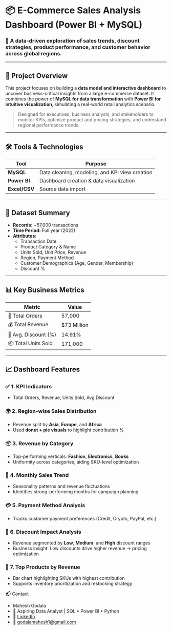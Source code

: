 # 📦 E-Commerce Sales Analysis Dashboard (Power BI + MySQL)

### 🧭 A data-driven exploration of sales trends, discount strategies, product performance, and customer behavior across global regions.

---

## 📝 Project Overview

This project focuses on building a **data model and interactive dashboard** to uncover business-critical insights from a large e-commerce dataset. It combines the power of **MySQL for data transformation** with **Power BI for intuitive visualization**, simulating a real-world retail analytics scenario.

> Designed for executives, business analysts, and stakeholders to monitor KPIs, optimize product and pricing strategies, and understand regional performance trends.

---

## 🛠️ Tools & Technologies

| Tool         | Purpose                         |
|--------------|----------------------------------|
| **MySQL**     | Data cleaning, modeling, and KPI view creation |
| **Power BI**  | Dashboard creation & data visualization |
| **Excel/CSV** | Source data import              |

---

## 📁 Dataset Summary

- **Records:** ~57,000 transactions  
- **Time Period:** Full year (2022)  
- **Attributes:**  
  - Transaction Date  
  - Product Category & Name  
  - Units Sold, Unit Price, Revenue  
  - Region, Payment Method  
  - Customer Demographics (Age, Gender, Membership)  
  - Discount %

---

## 📊 Key Business Metrics

| Metric               | Value    |
|----------------------|----------|
| 🛒 Total Orders       | 57,000   |
| 💰 Total Revenue      | $73 Million |
| 🎯 Avg. Discount (%)  | 14.91%   |
| 📦 Total Units Sold   | 171,000  |

---

## 📈 Dashboard Features

### ✅ 1. KPI Indicators
- Total Orders, Revenue, Units Sold, Avg Discount

### 🌍 2. Region-wise Sales Distribution
- Revenue split by **Asia**, **Europe**, and **Africa**
- Used **donut + pie visuals** to highlight contribution %

### 📦 3. Revenue by Category
- Top-performing verticals: **Fashion**, **Electronics**, **Books**
- Uniformity across categories, aiding SKU-level optimization

### 📆 4. Monthly Sales Trend
- Seasonality patterns and revenue fluctuations
- Identifies strong-performing months for campaign planning

### 💳 5. Payment Method Analysis
- Tracks customer payment preferences (Credit, Crypto, PayPal, etc.)

### 🎯 6. Discount Impact Analysis
- Revenue segmented by **Low**, **Medium**, and **High** discount ranges
- Business insight: Low discounts drive higher revenue → pricing optimization

### 📌 7. Top Products by Revenue
- Bar chart highlighting SKUs with highest contribution
- Supports inventory prioritization and restocking strategy


📬 Contact
- Mahesh Godala
- 💼 Aspiring Data Analyst | SQL • Power BI • Python
- 🔗 [LinkedIn](#https://www.linkedin.com/in/maheshgodala/)
- 📧 godalamahesh1@gmail.com

